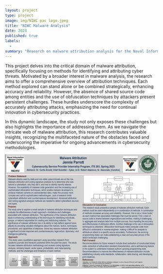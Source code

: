 ```yaml
---
layout: project
type: project
image: img/NIWC pac logo.jpeg
title: "NIWC Malware Analysis"
date: 2023
published: true
labels:
  -
summary: "Research on malware attribution analysis for the Naval Information Warfare Center."
---
```


This project delves into the critical domain of malware attribution, specifically focusing on methods for identifying and attributing cyber threats. Motivated by a broader interest in malware analysis, the research aims to offer a comprehensive overview of attribution techniques. Each method explored can stand alone or be combined strategically, enhancing accuracy and reliability. However, the absence of shared source code among entities and the use of obfuscation techniques by attackers present persistent challenges. These hurdles underscore the complexity of accurately attributing attacks, emphasizing the need for continual innovation in cybersecurity practices.

In this dynamic landscape, the study not only exposes these challenges but also highlights the importance of addressing them. As we navigate the intricate web of malware attribution, this research contributes valuable insights, recognizing the multifaceted nature of the obstacles faced and underscoring the imperative for ongoing advancements in cybersecurity methodologies.


<img class="img-fluid" src="../img/poster.png">


